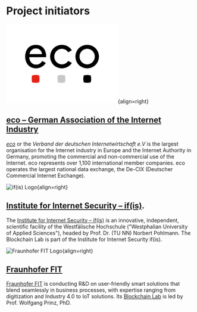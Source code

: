 # Project initiators

![eco Logo](./eco-logo-300dpi-4.jpg){align=right}
## [eco – German Association of the Internet Industry](https://international.eco.de/about-eco/) 
[*eco*](https://international.eco.de/about-eco/) or the *Verband der deutschen Internetwirtschaft e.V* is the largest organisation for the Internet industry in Europe and the Internet Authority in Germany, promoting the commercial and non-commercial use of the Internet. eco represents over 1,100 international member companies. eco operates the largest national data exchange, the De-CIX (Deutscher Commercial Internet Exchange).

![if(is) Logo](https://www.internet-sicherheit.de/fileadmin/_processed_/2/9/csm_ifis-logo_977fe1fd11.png){align=right}
## [Institute for Internet Security – if(is)](https://www.internet-sicherheit.de/).
The [Institute for Internet Security – if(is)](https://www.internet-sicherheit.de/) is an innovative, independent, scientific facility of the Westfälische Hochschule ("Westphalian University of Applied Sciences"), headed by Prof. Dr. (TU NN) Norbert Pohlmann. The Blockchain Lab is part of the Institute for Internet Security if(is).

![Fraunhofer FIT Logo](https://www.fit.fraunhofer.de/content/dam/fit/fit.svg){align=right}
## [Fraunhofer FIT](https://www.fit.fraunhofer.de/)
[Fraunhofer FIT](https://www.fit.fraunhofer.de/) is conducting R&D on user-friendly smart solutions that blend seamlessly in business processes, with expertise ranging from digitization and Industry 4.0 to IoT solutions. Its [Blockchain Lab](https://www.fit.fraunhofer.de/en/fb/cscw/blockchain.html) is led by Prof. Wolfgang Prinz, PhD.
